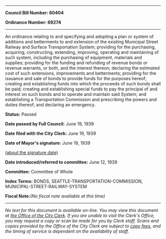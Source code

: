 

********

**Council Bill Number: 60404**
   
**Ordinance Number: 69274**
********

 An ordinance relating to and specifying and adopting a plan or system of additions and betterments to and extension of the existing Municipal Street Railway and Surface Transportation System; providing for the purchasing, acquiring, constructing, extending, improving, operating and maintaining of such system, including the purchasing of equipment, materials and supplies; providing for the funding and refunding of revenue bonds or revenue warrants, or both, and the interest thereon; declaring the estimated cost of such extensions, improvements and betterments; providing for the issuance and sale of bonds to provide funds for the purposes hereof; creating and establishing funds into which the proceeds of such bonds shall be paid; creating and establishing special funds to pay the principal of and interest on such bonds and to operate and maintain said System; and establishing a Transportation Commission and prescribing the powers and duties thereof; and declaring an emergency.

**Status:** Passed
   
**Date passed by Full Council:** June 19, 1939
   
**Date filed with the City Clerk:** June 19, 1939
   
**Date of Mayor's signature:** June 19, 1939
   
[(about the signature date)](/~public/approvaldate.htm)
   
   
   
**Date introduced/referred to committee:** June 12, 1939
   
**Committee:** Committee of Whole
   
   
**Index Terms:** BONDS, SEATTLE-TRANSPORTATION-COMMISSION, MUNICIPAL-STREET-RAILWAY-SYSTEM

**Fiscal Note:**_(No fiscal note available at this time)_
********

_No text for this document is available on-line. You may view this document at [the Office of the City Clerk](http://www.seattle.gov/leg/clerk/contactUs.htm). If you are unable to visit the Clerk's Office, you may request a copy or scan be made for you by Clerk staff. Scans and copies provided by the Office of the City Clerk are subject to [copy fees](http://clerk.seattle.gov/~public/clerkfees.htm), and the timing of service is dependent on the availability of staff._

